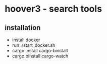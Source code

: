 # hoover3 - search tools

## installation

- install docker
- run ./start_docker.sh
- cargo install cargo-binstall
- cargo binstall cargo-watch